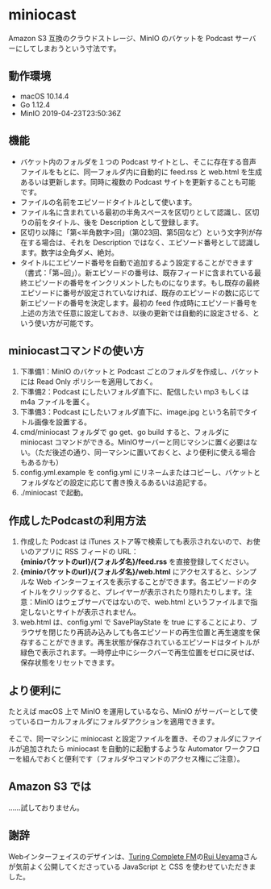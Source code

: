 # miniocast

Amazon S3 互換のクラウドストレージ、MinIO のバケットを Podcast サーバーにしてしまおうという寸法です。

## 動作環境
+ macOS 10.14.4
+ Go 1.12.4
+ MinIO 2019-04-23T23:50:36Z

## 機能
+ バケット内のフォルダを１つの Podcast サイトとし、そこに存在する音声ファイルをもとに、同一フォルダ内に自動的に feed.rss と web.html を生成あるいは更新します。同時に複数の Podcast サイトを更新することも可能です。
+ ファイルの名前をエピソードタイトルとして使います。
+ ファイル名に含まれている最初の半角スペースを区切りとして認識し、区切りの前をタイトル、後を Description として登録します。
+ 区切り以降に「第<半角数字>回」（第023回、第5回など）という文字列が存在する場合は、それを Description ではなく、エピソード番号として認識します。数字は全角ダメ、絶対。
+ タイトルにエピソード番号を自動で追加するよう設定することができます（書式：「第~回」）。新エピソードの番号は、既存フィードに含まれている最終エピソードの番号をインクリメントしたものになります。もし既存の最終エピソードに番号が設定されていなければ、既存のエピソードの数に応じて新エピソードの番号を決定します。最初の feed 作成時にエピソード番号を上述の方法で任意に設定しておき、以後の更新では自動的に設定させる、という使い方が可能です。

## miniocastコマンドの使い方
1. 下準備1：MinIO のバケットと Podcast ごとのフォルダを作成し、バケットには Read Only ポリシーを適用しておく。
1. 下準備2：Podcast にしたいフォルダ直下に、配信したい mp3 もしくは m4a ファイルを置く。
1. 下準備3：Podcast にしたいフォルダ直下に、image.jpg という名前でタイトル画像を設置する。
1. cmd/miniocast フォルダで go get、go build すると、フォルダに miniocast コマンドができる。MinIOサーバーと同じマシンに置く必要はない。（ただ後述の通り、同一マシンに置いておくと、より便利に使える場合もあるかも）
1. config.yml.example を config.yml にリネームまたはコピーし、バケットとフォルダなどの設定に応じて書き換えるあるいは追記する。
1. ./miniocast で起動。

## 作成したPodcastの利用方法

1. 作成した Podcast は iTunes ストア等で検索しても表示されないので、お使いのアプリに RSS フィードの URL：  
**{minioバケットのurl}/{フォルダ名}/feed.rss** を直接登録してください。
1. **{minioバケットのurl}/{フォルダ名}/web.html** にアクセスすると、シンプルな Web インターフェイスを表示することができます。各エピソードのタイトルをクリックすると、プレイヤーが表示されたり隠れたりします。注意：MinIO はウェブサーバではないので、web.html というファイルまで指定しないとサイトが表示されません。
1. web.html は、config.yml で SavePlayState を true にすることにより、ブラウザを閉じたり再読み込みしても各エピソードの再生位置と再生速度を保存することができます。再生状態が保存されているエピソードはタイトルが緑色で表示されます。一時停止中にシークバーで再生位置をゼロに戻せば、保存状態をリセットできます。

## より便利に

たとえば macOS 上で MinIO を運用しているなら、MinIO がサーバーとして使っているローカルフォルダにフォルダアクションを適用できます。

そこで、同一マシンに miniocast と設定ファイルを置き、そのフォルダにファイルが追加されたら miniocast を自動的に起動するような Automator ワークフローを組んでおくと便利です（フォルダやコマンドのアクセス権にご注意）。

## Amazon S3 では

……試しておりません。

## 謝辞

Webインターフェイスのデザインは、[Turing Complete FM](https://turingcomplete.fm)の[Rui Ueyama](https://twitter.com/rui314)さんが気前よく公開してくださっている JavaScript と CSS を使わせていただきました。
